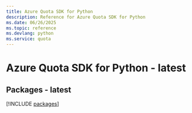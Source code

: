 ```yaml
---
title: Azure Quota SDK for Python
description: Reference for Azure Quota SDK for Python
ms.date: 06/26/2025
ms.topic: reference
ms.devlang: python
ms.service: quota
---
```

# Azure Quota SDK for Python - latest
## Packages - latest
[!INCLUDE [packages](quota-index.md)]
